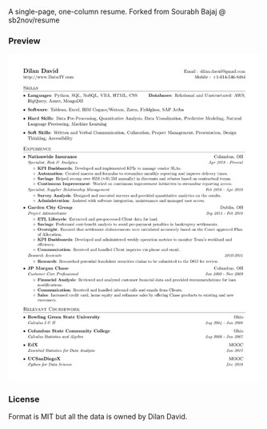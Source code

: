 A single-page, one-column resume. Forked from Sourabh Bajaj @ sb2nov/resume

### Preview
![Resume Screenshot](/resume_preview.png)

### License
Format is MIT but all the data is owned by Dilan David.
